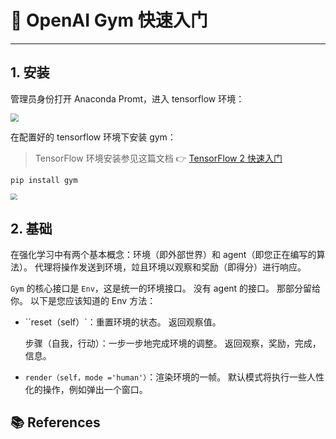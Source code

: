 # 🚀 OpenAI Gym 快速入门

---

## 1. 安装

管理员身份打开 Anaconda Promt，进入 tensorflow 环境：

<img src="https://gitee.com/veal98/images/raw/master/img/20201102203831.png" style="zoom: 80%;" />

在配置好的 tensorflow 环境下安装 gym：

> TensorFlow 环境安装参见这篇文档 👉 [TensorFlow 2 快速入门](https://veal98.gitee.io/cs-wiki/#/%E4%BA%BA%E5%B7%A5%E6%99%BA%E8%83%BD/%E6%B7%B1%E5%BA%A6%E5%AD%A6%E4%B9%A0/TensorFlow2/TensorFlow2%E5%BF%AB%E9%80%9F%E5%85%A5%E9%97%A8)

```shell
pip install gym
```

<img src="https://gitee.com/veal98/images/raw/master/img/20201102113908.png" style="zoom:67%;" />

## 2. 基础

在强化学习中有两个基本概念：环境（即外部世界）和 agent（即您正在编写的算法）。 代理将操作发送到环境，竝且环境以观察和奖励（即得分）进行响应。

`Gym` 的核心接口是 `Env`，这是统一的环境接口。 没有 agent 的接口。 那部分留给你。 以下是您应该知道的 Env 方法：

- ``reset（self）`：重置环境的状态。 返回观察值。

  步骤（自我，行动）：一步一步地完成环境的调整。 返回观察，奖励，完成，信息。

- `render（self，mode ='human'）`：渲染环境的一帧。 默认模式将执行一些人性化的操作，例如弹出一个窗口。

## 📚 References

